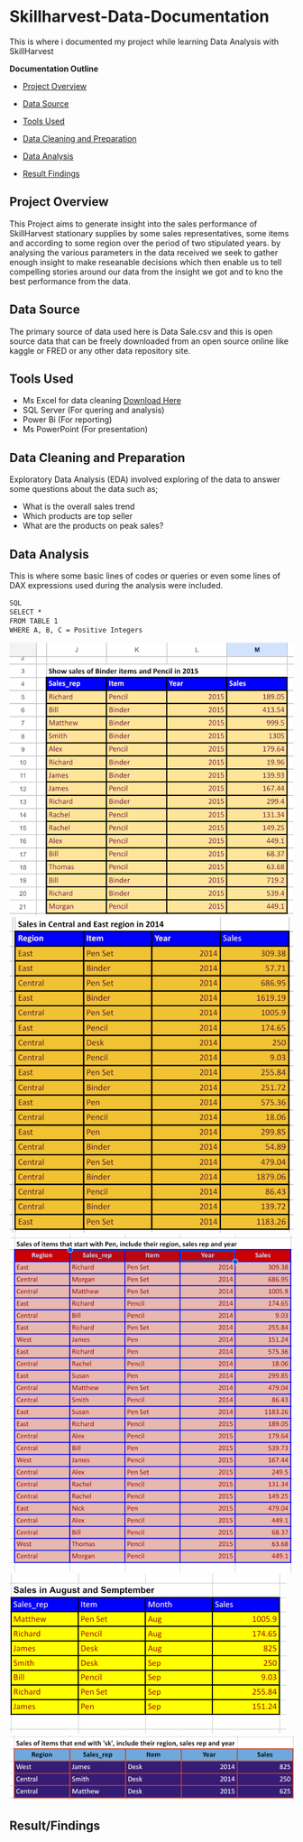 # Skillharvest-Data-Documentation
This is where i documented my project while learning Data Analysis with SkillHarvest

 **Documentation Outline**
 
- [Project Overview](#project-overview)
 
- [Data Source](#data-source)

- [Tools Used](#tools-used)

- [Data Cleaning and Preparation](#data-cleaning-and-preparation)

- [Data Analysis](#data-analysis)

- [Result Findings](#result-findings)

## Project Overview
This Project aims to generate insight into the sales performance of SkillHarvest stationary supplies by some sales representatives, some items and according to some region over the period of two stipulated years. by analysing the various parameters in the data received we seek to gather enough insight to make reseanable decisions which then enable us to tell compelling stories around our data from the insight we got and to kno the best performance from the data.

## Data Source
The primary source of data used here is Data Sale.csv and this is open source data that can be freely downloaded from an open source online like kaggle or FRED or any other data repository site.

## Tools Used
- Ms Excel for data cleaning [Download Here](https:/www.microsoft.com)
- SQL Server (For quering and analysis)
- Power Bi (For reporting)
- Ms PowerPoint (For presentation)

## Data Cleaning and Preparation
Exploratory Data Analysis (EDA) involved exploring of the data to answer some questions about the data such as;
- What is the overall sales trend
- Which products are top seller
- What are the products on peak sales?

## Data Analysis
This is where some basic lines of codes or queries or even some lines of DAX expressions used during the analysis were included.

```
SQL
SELECT *
FROM TABLE 1
WHERE A, B, C = Positive Integers
```
![](Screenshot_20240325-164814.png)
![](Screenshot_20240325-164915.png)
![](Screenshot_20240325-165022.png)
![](Screenshot_20240325-165315.png)
![](Screenshot_20240325-165339.png)

## Result/Findings


